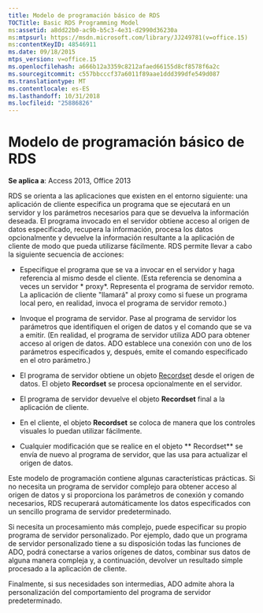 ```yaml
---
title: Modelo de programación básico de RDS
TOCTitle: Basic RDS Programming Model
ms:assetid: a8dd22b0-ac9b-b5c3-4e31-d2990d36230a
ms:mtpsurl: https://msdn.microsoft.com/library/JJ249781(v=office.15)
ms:contentKeyID: 48546911
ms.date: 09/18/2015
mtps_version: v=office.15
ms.openlocfilehash: a666b12a3359c8212afaed66155d8cf8578f6a2c
ms.sourcegitcommit: c557bbcccf37a6011f89aae1ddd399dfe549d087
ms.translationtype: MT
ms.contentlocale: es-ES
ms.lasthandoff: 10/31/2018
ms.locfileid: "25886826"
---
```

# <a name="basic-rds-programming-model"></a>Modelo de programación básico de RDS


**Se aplica a**: Access 2013, Office 2013

RDS se orienta a las aplicaciones que existen en el entorno siguiente: una aplicación de cliente especifica un programa que se ejecutará en un servidor y los parámetros necesarios para que se devuelva la información deseada. El programa invocado en el servidor obtiene acceso al origen de datos especificado, recupera la información, procesa los datos opcionalmente y devuelve la información resultante a la aplicación de cliente de modo que pueda utilizarse fácilmente. RDS permite llevar a cabo la siguiente secuencia de acciones:

  - Especifique el programa que se va a invocar en el servidor y haga referencia al mismo desde el cliente. (Esta referencia se denomina a veces un servidor * proxy*. Representa el programa de servidor remoto. La aplicación de cliente "llamará" al proxy como si fuese un programa local pero, en realidad, invoca el programa de servidor remoto.)

  - Invoque el programa de servidor. Pase al programa de servidor los parámetros que identifiquen el origen de datos y el comando que se va a emitir. (En realidad, el programa de servidor utiliza ADO para obtener acceso al origen de datos. ADO establece una conexión con uno de los parámetros especificados y, después, emite el comando especificado en el otro parámetro.)

  - El programa de servidor obtiene un objeto [Recordset](recordset-object-ado.md) desde el origen de datos. El objeto **Recordset** se procesa opcionalmente en el servidor.

  - El programa de servidor devuelve el objeto **Recordset** final a la aplicación de cliente.

  - En el cliente, el objeto **Recordset** se coloca de manera que los controles visuales lo puedan utilizar fácilmente.

  - Cualquier modificación que se realice en el objeto ** Recordset** se envía de nuevo al programa de servidor, que las usa para actualizar el origen de datos.

Este modelo de programación contiene algunas características prácticas. Si no necesita un programa de servidor complejo para obtener acceso al origen de datos y si proporciona los parámetros de conexión y comando necesarios, RDS recuperará automáticamente los datos especificados con un sencillo programa de servidor predeterminado.

Si necesita un procesamiento más complejo, puede especificar su propio programa de servidor personalizado. Por ejemplo, dado que un programa de servidor personalizado tiene a su disposición todas las funciones de ADO, podrá conectarse a varios orígenes de datos, combinar sus datos de alguna manera compleja y, a continuación, devolver un resultado simple procesado a la aplicación de cliente.

Finalmente, si sus necesidades son intermedias, ADO admite ahora la personalización del comportamiento del programa de servidor predeterminado.

